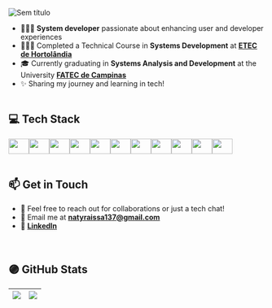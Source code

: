 ![Sem título](https://github.com/NataliaRozario/NataliaRozario/assets/92644921/d491fd8e-87c8-42f3-bd05-72701d62776f)
<!-- https://reheader.glitch.me/home -->

<!-- hand hi 
<img src="https://user-images.githubusercontent.com/1303154/88677602-1635ba80-d120-11ea-84d8-d263ba5fc3c0.gif" width="32px" alt="hi"> -->

- 👩🏻‍💻 **System developer** passionate about enhancing user and developer experiences<br/>
- 👩🏻‍🎓 Completed a Technical Course in **Systems Development** at [**ETEC de Hortolândia**](https://etechortolandia.cps.sp.gov.br/)<br/>
- 🎓 Currently graduating in **Systems Analysis and Development** at the University [**FATEC de Campinas**](https://fateccampinas.com.br/site/) 
- ✨ Sharing my journey and learning in tech!
<br/><br/>

## 💻 Tech Stack
<img height="30" width="40" src="https://cdn.jsdelivr.net/gh/devicons/devicon@latest/icons/c/c-original.svg" /><img height="30" width="40" src="https://cdn.jsdelivr.net/gh/devicons/devicon@latest/icons/cplusplus/cplusplus-original.svg" /><img height="30" width="40" src="https://cdn.jsdelivr.net/gh/devicons/devicon@latest/icons/csharp/csharp-original.svg" /><img height="30" width="40" src="https://cdn.jsdelivr.net/gh/devicons/devicon@latest/icons/html5/html5-original.svg" /><img height="30" width="40" src="https://cdn.jsdelivr.net/gh/devicons/devicon@latest/icons/css3/css3-original.svg" /><img height="30" width="40" src="https://cdn.jsdelivr.net/gh/devicons/devicon@latest/icons/javascript/javascript-plain.svg" /><img height="30" width="40" src="https://cdn.jsdelivr.net/gh/devicons/devicon@latest/icons/illustrator/illustrator-line.svg" /><img height="30" width="40" src="https://cdn.jsdelivr.net/gh/devicons/devicon@latest/icons/mysql/mysql-original.svg" /><img height="30" width="40" src="https://cdn.jsdelivr.net/gh/devicons/devicon@latest/icons/arduino/arduino-original-wordmark.svg" /><img height="30" width="40" src="https://cdn.jsdelivr.net/gh/devicons/devicon@latest/icons/figma/figma-original.svg" /><img height="30" width="40" src="https://cdn.jsdelivr.net/gh/devicons/devicon@latest/icons/notion/notion-original.svg" />
<br/><br/>

## 📫 Get in Touch
- 💬 Feel free to reach out for collaborations or just a tech chat!<br/>
- 📧 Email me at **natyraissa137@gmail.com**<br/>
- 🔗 [**LinkedIn**](https://www.linkedin.com/in/natalia-rozario)  
<br/><br/>

## 🟣 GitHub Stats
| ![](https://github-readme-streak-stats.herokuapp.com/?user=NataliaRozario&theme=tokyonight&hide_border=false) | ![](https://github-readme-stats.vercel.app/api/top-langs/?username=NataliaRozario&theme=tokyonight&hide_border=false&include_all_commits=true&count_private=true&layout=compact) |
| ------------- | ------------- |

<!-- Github stats from https://github.com/anuraghazra/github-readme-stats
![Natalia's GitHub stats](https://github-readme-stats.vercel.app/api?username=NataliaRozario&show_icons=true&theme=tokyonight) -->
<!-- visit count
[![](https://visitcount.itsvg.in/api?id=NataliaRozario&icon=3&color=6)](https://visitcount.itsvg.in) -->
<!-- Proudly created with GPRM ( https://gprm.itsvg.in ) -->
